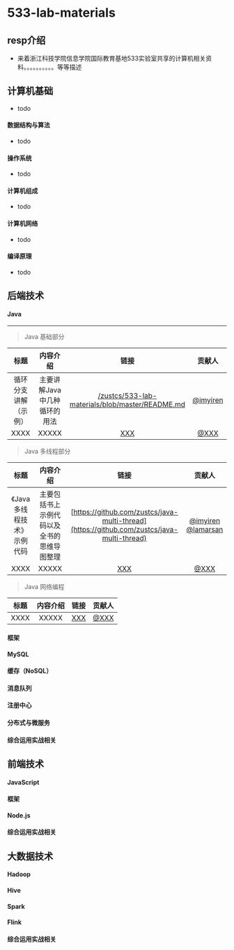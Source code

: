 # 533-lab-materials

## resp介绍
- 来着浙江科技学院信息学院国际教育基地533实验室共享的计算机相关资料。。。。。。。。。。等等描述


## 计算机基础

- todo

#### 数据结构与算法

- todo 

#### 操作系统

- todo

#### 计算机组成

- todo

#### 计算机网络

- todo

#### 编译原理

- todo

## 后端技术

#### Java

------
> Java 基础部分

标题 | 内容介绍 | 链接 | 贡献人
| :---: | :---: | :---: | :---: |
循环分支讲解（示例） | 主要讲解Java中几种循环的用法 | [/zustcs/533-lab-materials/blob/master/README.md](https://github.com/zustcs/533-lab-materials/blob/master/README.md) | [@imyiren](https://github.com/imyiren) | 
XXXX | XXXXX | [XXX](#) | [@XXX](#) | 

> Java 多线程部分

标题 | 内容介绍 | 链接 | 贡献人
| :---: | :---: | :---: | :---: |
《Java多线程技术》示例代码 | 主要包括书上示例代码以及全书的思维导图整理 | [https://github.com/zustcs/java-multi-thread](https://github.com/zustcs/java-multi-thread) | [@imyiren](https://github.com/imyiren) [@lamarsan](https://github.com/lamarsan) | 
XXXX | XXXXX | [XXX](#) | [@XXX](#) | 

> Java 网络编程

标题 | 内容介绍 | 链接 | 贡献人
| :---: | :---: | :---: | :---: |
XXXX | XXXXX | [XXX](#) | [@XXX](#) | 

#### 框架

#### MySQL

#### 缓存（NoSQL）

#### 消息队列

#### 注册中心

#### 分布式与微服务

#### 综合运用实战相关

## 前端技术

#### JavaScript

#### 框架

#### Node.js

#### 综合运用实战相关


## 大数据技术

#### Hadoop

#### Hive

#### Spark

#### Flink

#### 综合运用实战相关